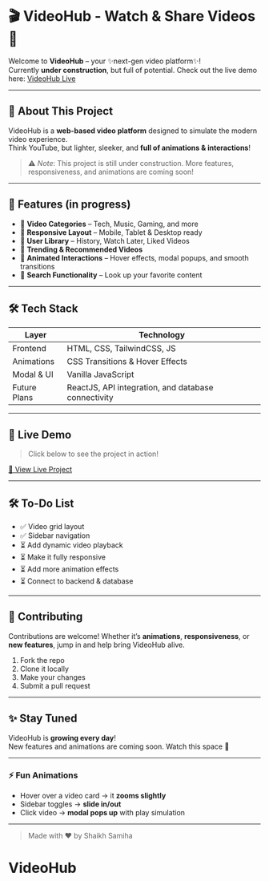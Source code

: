 # 🎬 VideoHub - Watch & Share Videos 🚀

Welcome to **VideoHub** – your ✨next-gen video platform✨!  
Currently **under construction**, but full of potential. Check out the live demo here: [VideoHub Live](https://shaikh-samiha.github.io/VideoHub/)

---

## 🎯 About This Project
VideoHub is a **web-based video platform** designed to simulate the modern video experience.  
Think YouTube, but lighter, sleeker, and **full of animations & interactions**!  

> ⚠️ *Note*: This project is still under construction. More features, responsiveness, and animations are coming soon!  

---

## 🌟 Features (in progress)

- 🔹 **Video Categories** – Tech, Music, Gaming, and more  
- 🔹 **Responsive Layout** – Mobile, Tablet & Desktop ready  
- 🔹 **User Library** – History, Watch Later, Liked Videos  
- 🔹 **Trending & Recommended Videos**  
- 🔹 **Animated Interactions** – Hover effects, modal popups, and smooth transitions  
- 🔹 **Search Functionality** – Look up your favorite content  

---

## 🛠️ Tech Stack

| Layer         | Technology                  |
|---------------|----------------------------|
| Frontend      | HTML, CSS, TailwindCSS, JS |
| Animations    | CSS Transitions & Hover Effects |
| Modal & UI    | Vanilla JavaScript          |
| Future Plans  | ReactJS, API integration, and database connectivity |

---

## 🎨 Live Demo

> Click below to see the project in action!  

[🎥 View Live Project](https://shaikh-samiha.github.io/VideoHub/)

---

## 🛠️ To-Do List

- ✅ Video grid layout  
- ✅ Sidebar navigation  
- ⏳ Add dynamic video playback  
- ⏳ Make it fully responsive  
- ⏳ Add more animation effects  
- ⏳ Connect to backend & database  

---

## 🤝 Contributing

Contributions are welcome! Whether it’s **animations**, **responsiveness**, or **new features**, jump in and help bring VideoHub alive.  

1. Fork the repo  
2. Clone it locally  
3. Make your changes  
4. Submit a pull request  

---

## ✨ Stay Tuned

VideoHub is **growing every day**!  
New features and animations are coming soon. Watch this space 👀  

---

### ⚡ Fun Animations
- Hover over a video card → it **zooms slightly**  
- Sidebar toggles → **slide in/out**  
- Click video → **modal pops up** with play simulation  

---

> Made with ❤️ by Shaikh Samiha
# VideoHub
